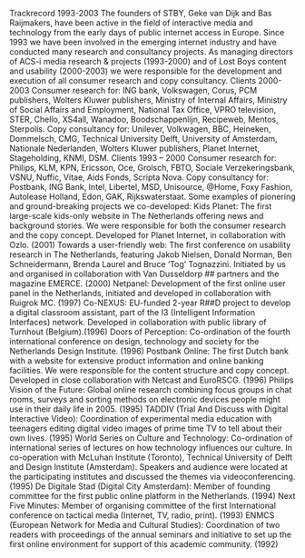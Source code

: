 Trackrecord 1993-2003
The founders of STBY, Geke van Dijk and Bas Raijmakers, have been active in the field of interactive media and technology from the early days of public internet access in Europe. Since 1993 we have been involved in the emerging internet industry and have conducted many research and consultancy projects. As managing directors of ACS-i media research & projects (1993-2000) and of Lost Boys content and usability (2000-2003) we were responsible for the development and execution of all consumer research and copy consultancy.
Clients 2000-2003
Consumer research for: ING bank, Volkswagen, Corus, PCM publishers, Wolters Kluwer publishers, Ministry of Internal Affairs, Ministry of Social Affairs and Employment, National Tax Office, VPRO television, STER, Chello, XS4all, Wanadoo, Boodschappenlijn, Recipeweb, Mentos, Sterpolis.
Copy consultancy for: Unilever, Volkwagen, BBC, Heineken, Dommelsch, CMG, Technical University Delft, University of Amsterdam, Nationale Nederlanden, Wolters Kluwer publishers, Planet Internet, Stageholding, KNMI, DSM.
Clients 1993 – 2000
Consumer research for: Philips, KLM, KPN, Ericsson, Oce, Grolsch, FBTO, Sociale Verzekeringsbank, VSNU, Nuffic, Vitae, Aids Fonds, Scripta Nova.
Copy consultancy for: Postbank, ING Bank, Intel, Libertel, MSD, Unisource, @Home, Foxy Fashion, Autolease Holland, Edon, GAK, Rijkswaterstaat.
Some examples of pionering and ground-breaking projects we co-developed:
Kids Planet: The first large-scale kids-only website in The Netherlands offering news and background stories. We were responsible for both the consumer research and the copy concept. Developed for Planet Internet, in collaboration with Ozlo. (2001)
Towards a user-friendly web: The first conference on usability research in The Netherlands, featuring Jakob Nielsen, Donald Norman, Ben Schneidermann, Brenda Laurel and Bruce ‘Tog’ Tognazzini. Initiated by us and organised in collaboration with Van Dusseldorp ## partners and the magazine EMERCE. (2000)
Netpanel: Development of the first online user panel in the Netherlands, initiated and developed in collaboration with Ruigrok MC. (1997)
Co-NEXUS: EU-funded 2-year R##D project to develop a digital classroom assistant, part of the I3 (Intelligent Information Interfaces) network. Developed in collaboration with public library of Turnhout (Belgium).(1996)
Doors of Perception: Co-ordination of the fourth international conference on design, technology and society for the Netherlands Design Institute. (1996)
Postbank Online: The first Dutch bank with a website for extensive product information and online banking facilities. We were responsible for the content structure and copy concept. Developed in close collaboration with Netcast and EuroRSCG. (1996)
Philips Vision of the Future: Global online research combining focus groups in chat rooms, surveys and sorting methods on electronic devices people might use in their daily life in 2005. (1995)
TADDIV (Trial And Discuss with Digital Interactive Video): Coordination of experimental media education with teenagers editing digital video images of prime time TV to tell about their own lives. (1995)
World Series on Culture and Technology: Co-ordination of international series of lectures on how technology influences our culture. In co-operation with McLuhan Institute (Toronto), Technical University of Delft and Design Institute (Amsterdam). Speakers and audience were located at the participating institutes and discussed the themes via videoconferencing. (1995)
De Digitale Stad (Digital City Amsterdam): Member of founding committee for the first public online platform in the Netherlands. (1994)
Next Five Minutes: Member of organising committee of the first International conference on tactical media (Internet, TV, radio, print). (1993)
ENMCS (European Network for Media and Cultural Studies): Coordination of two readers with proceedings of the annual seminars and initiative to set up the first online environment for support of this academic community. (1992)
